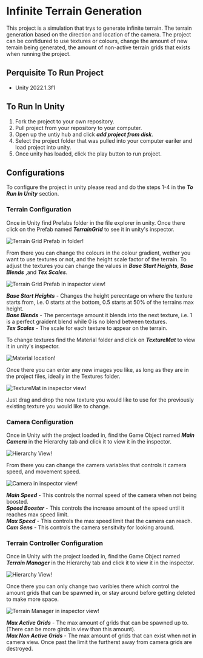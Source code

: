 # Infinite Terrain Generation

This project is a simulation that trys to generate infinite terrain.
The terrain generation based on the direction and location of the camera.
The project can be confidured to use textures or colours, change the amount of new terrain being generated, the amount of non-active terrain grids that exists when running the project.

## Perquisite To Run Project

- Unity 2022.1.3f1

## To Run In Unity

1. Fork the project to your own repository.
2. Pull project from your repository to your computer.
3. Open up the untiy hub and click ***add project from disk***.
4. Select the project folder that was pulled into your computer eariler and load project into unity.
5. Once unity has loaded, click the play button to run project.

## Configurations

To configure the project in unity please read and do the steps 1-4 in the ***To Run In Unity*** section.

### Terrain Configuration

Once in Unity find Prefabs folder in the file explorer in unity.
Once there click on the Prefab named ***TerrainGrid*** to see it in unity's inspector.

![Terrain Grid Prefab in folder!](/Screenshots/TerrainGridLocation.png)

From there you can change the colours in the colour gradient, wether you want to use textures or not, and the height scale factor of the terrain.
To adjust the textures you can change the values in ***Base Start Heights***, ***Base Blends*** ,and ***Tex Scales***.

![Terrain Grid Prefab in inspector view!](/Screenshots/TerrainGridInspectorView.png)

***Base Start Heights*** - Changes the height perecntage on where the texture starts from, i.e. 0 starts at the bottom, 0.5 starts at 50% of the terrains max height.  
***Base Blends*** - The percentage amount it blends into the next texture, i.e. 1 is a perfect graident blend while 0 is no blend between textures.  
***Tex Scales*** - The scale for each texture to appear on the terrain.  

To change textures find the Material folder and click on ***TextureMat*** to view it in unity's inspector.

![Material location!](/Screenshots/MaterialLocation.png)

Once there you can enter any new images you like, as long as they are in the project files, ideally in the Textures folder.

![TextureMat in inspector view!](/Screenshots/TerrainMaterialView.png)

Just drag and drop the new texture you would like to use for the previously existing texture you would like to change.

### Camera Configuration

Once in Unity with the project loaded in, find the Game Object named ***Main Camera*** in the Hierarchy tab and click it to view it in the inspector.

![Hierarchy View!](/Screenshots/HierarchyView.png)

From there you can change the camera variables that controls it camera speed, and movement speed.

![Camera in inspector view!](/Screenshots/CameraView.png)

***Main Speed*** - This controls the normal speed of the camera when not being boosted.  
***Speed Booster*** - This controls the increase amount of the speed until it reaches max speed limit.  
***Max Speed*** - This controls the max speed limit that the camera can reach.  
***Cam Sens*** - This controls the camera sensitvity for looking around.  

### Terrain Controller Configuration

Once in Unity with the project loaded in, find the Game Object named ***Terrain Manager*** in the Hierarchy tab and click it to view it in the inspector.

![Hierarchy View!](/Screenshots/HierarchyView.png)

Once there you can only change two varibles there which control the amount grids that can be spawned in, or stay around before getting deleted to make more space.

![Terrain Manager in inspector view!](/Screenshots/TerrainManagerView.png)

***Max Active Grids*** - The max amount of grids that can be spawned up to. (There can be more girds in view than this amount).  
***Max Non Active Grids*** - The max amount of grids that can exist when not in camera view. Once past the limit the furtherst away from camera grids are destroyed.  
